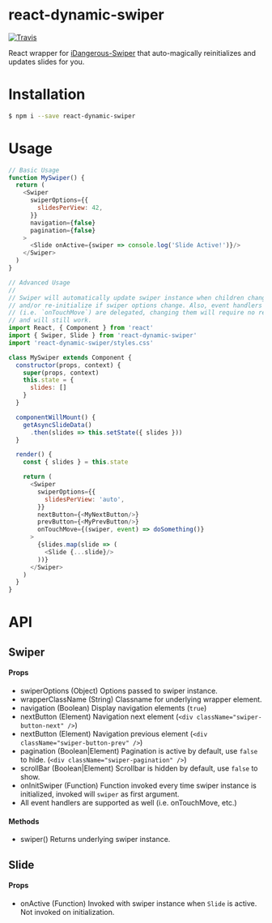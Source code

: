 # react-dynamic-swiper
[![Travis][travis-image]][travis-url]

React wrapper for [iDangerous-Swiper][idangerous-swiper] that auto-magically
reinitializes and updates slides for you.

# Installation
```sh
$ npm i --save react-dynamic-swiper
```

# Usage
```js
// Basic Usage
function MySwiper() {
  return (
    <Swiper
      swiperOptions={{
        slidesPerView: 42,
      }}
      navigation={false}
      pagination={false}
    >
      <Slide onActive={swiper => console.log('Slide Active!')}/>
    </Swiper>
  )
}

// Advanced Usage
//
// Swiper will automatically update swiper instance when children change (i.e. Slides),
// and/or re-initialize if swiper options change. Also, event handlers
// (i.e. `onTouchMove`) are delegated, changing them will require no reinitialization
// and will still work.
import React, { Component } from 'react'
import { Swiper, Slide } from 'react-dynamic-swiper'
import 'react-dynamic-swiper/styles.css'

class MySwiper extends Component {
  constructor(props, context) {
    super(props, context)
    this.state = {
      slides: []
    }
  }

  componentWillMount() {
    getAsyncSlideData()
      .then(slides => this.setState({ slides }))
  }

  render() {
    const { slides } = this.state

    return (
      <Swiper
        swiperOptions={{
          slidesPerView: 'auto',
        }}
        nextButton={<MyNextButton/>}
        prevButton={<MyPrevButton/>}
        onTouchMove={(swiper, event) => doSomething()}
      >
        {slides.map(slide => (
          <Slide {...slide}/>
        ))}
      </Swiper>
    )
  }
}
```

# API

##  Swiper

#### Props
* swiperOptions (Object) Options passed to swiper instance.
* wrapperClassName (String) Classname for underlying wrapper element.
* navigation (Boolean) Display navigation elements (`true`)
* nextButton (Element) Navigation next element (`<div className="swiper-button-next" />`)
* nextButton (Element) Navigation previous element (`<div className="swiper-button-prev" />`)
* pagination (Boolean|Element) Pagination is active by default, use `false` to hide. (`<div className="swiper-pagination" />`)
* scrollBar (Boolean|Element) Scrollbar is hidden by default, use `false` to show.
* onInitSwiper (Function) Function invoked every time swiper instance is initialized, invoked will `swiper` as first argument.
* All event handlers are supported as well (i.e. onTouchMove, etc.)
#### Methods
* swiper() Returns underlying swiper instance.

## Slide
#### Props
* onActive (Function) Invoked with swiper instance when `Slide` is active. Not invoked on initialization.

[idangerous-swiper]: http://idangero.us/swiper
[travis-image]: https://travis-ci.org/nickpisacane/react-dynamic-swiper.svg?branch=master
[travis-url]: https://travis-ci.org/nickpisacane/react-dynamic-swiper
